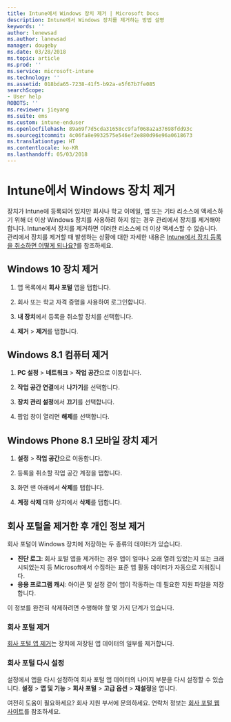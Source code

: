 ```yaml
---
title: Intune에서 Windows 장치 제거 | Microsoft Docs
description: Intune에서 Windows 장치를 제거하는 방법 설명
keywords: ''
author: lenewsad
ms.author: lanewsad
manager: dougeby
ms.date: 03/28/2018
ms.topic: article
ms.prod: ''
ms.service: microsoft-intune
ms.technology: ''
ms.assetid: 018bda65-7238-41f5-b92a-e5f67b7fe085
searchScope:
- User help
ROBOTS: ''
ms.reviewer: jieyang
ms.suite: ems
ms.custom: intune-enduser
ms.openlocfilehash: 89a69f7d5cda31658cc9faf068a2a37698fdd93c
ms.sourcegitcommit: 4c06fa8e9932575e546ef2e880d96e96a0618673
ms.translationtype: HT
ms.contentlocale: ko-KR
ms.lasthandoff: 05/03/2018
---
```

# <a name="remove-your-windows-device-from-intune"></a>Intune에서 Windows 장치 제거

장치가 Intune에 등록되어 있지만 회사나 학교 이메일, 앱 또는 기타 리소스에 액세스하기 위해 더 이상 Windows 장치를 사용하려 하지 않는 경우 관리에서 장치를 제거해야 합니다. Intune에서 장치를 제거하면 이러한 리소스에 더 이상 액세스할 수 없습니다. 관리에서 장치를 제거할 때 발생하는 상황에 대한 자세한 내용은 [Intune에서 장치 등록을 취소하면 어떻게 되나요?](what-happens-if-you-unenroll-your-device-from-intune-windows.md)를 참조하세요.

## <a name="remove-your-windows-10-device"></a>Windows 10 장치 제거

1.  앱 목록에서 **회사 포털** 앱을 탭합니다.

2.  회사 또는 학교 자격 증명을 사용하여 로그인합니다.

3.  **내 장치**에서 등록을 취소할 장치를 선택합니다.

4.  **제거** &gt; **제거**를 탭합니다.

## <a name="remove-your-windows-81-computer"></a>Windows 8.1 컴퓨터 제거

1.  **PC 설정** &gt; **네트워크** &gt; **작업 공간**으로 이동합니다.

2.  **작업 공간 연결**에서 **나가기**를 선택합니다.

3.  **장치 관리 설정**에서 **끄기**를 선택합니다.

4.  팝업 창이 열리면 **해제**를 선택합니다.

## <a name="remove-your-windows-phone-81-mobile-device"></a>Windows Phone 8.1 모바일 장치 제거

1.  **설정** &gt; **작업 공간**으로 이동합니다.

2.  등록을 취소할 작업 공간 계정을 탭합니다.

3.  화면 맨 아래에서 **삭제**를 탭합니다.

4.  **계정 삭제** 대화 상자에서 **삭제**를 탭합니다.

## <a name="removing-your-personal-information-after-removing-the-company-portal"></a>회사 포털을 제거한 후 개인 정보 제거

회사 포털이 Windows 장치에 저장하는 두 종류의 데이터가 있습니다.

-   **진단 로그**: 회사 포털 앱을 제거하는 경우 앱이 얼마나 오래 열려 있었는지 또는 크래시되었는지 등 Microsoft에서 수집하는 표준 앱 활동 데이터가 자동으로 지워집니다.
-   **응용 프로그램 캐시**: 아이콘 및 설정 같이 앱이 작동하는 데 필요한 지원 파일을 저장합니다.

이 정보를 완전히 삭제하려면 수행해야 할 몇 가지 단계가 있습니다.

### <a name="uninstall-the-company-portal"></a>회사 포털 제거  

[회사 포털 앱 제거](https://support.microsoft.com/help/4028003/windows-10-uninstall-apps-and-programs)는 장치에 저장된 앱 데이터의 일부를 제거합니다.  

### <a name="reset-the-company-portal"></a>회사 포털 다시 설정

설정에서 앱을 다시 설정하여 회사 포털 앱 데이터의 나머지 부분을 다시 설정할 수 있습니다. **설정** > **앱 및 기능** > **회사 포털** > **고급 옵션** > **재설정**을 엽니다.

여전히 도움이 필요하세요? 회사 지원 부서에 문의하세요. 연락처 정보는 [회사 포털 웹 사이트](https://portal.manage.microsoft.com#HelpDeskDialog)를 참조하세요.
